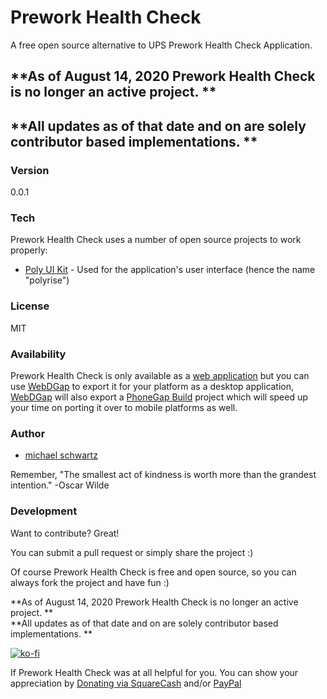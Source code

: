 # Prework Health Check
A free open source alternative to UPS Prework Health Check Application.

## **As of August 14, 2020 Prework Health Check is no longer an active project. **  
## **All updates as of that date and on are solely contributor based implementations. **

### Version
0.0.1

### Tech

Prework Health Check uses a number of open source projects to work properly:

* [Poly UI Kit](https://github.com/Guilh/Poly) - Used for the application's user interface (hence the name "polyrise")

### License
MIT

### Availability

Prework Health Check is only available as a [web application](http://michaelsboost.github.io/preworkhealthcheck) but you can use [WebDGap](http://michaelsboost.github.io/WebDGap) to export it for your platform as a desktop application, [WebDGap](http://michaelsboost.github.io/WebDGap) will also export a [PhoneGap Build](http://build.phonegap.com/) project which will speed up your time on porting it over to mobile platforms as well.

### Author

- [michael schwartz](http://michaelsboost.github.io/)

Remember, "The smallest act of kindness is worth more than the grandest intention." -Oscar Wilde

### Development

Want to contribute? Great!  

You can submit a pull request or simply share the project :)

Of course Prework Health Check is free and open source, so you can always fork the project and have fun :)

**As of August 14, 2020 Prework Health Check is no longer an active project. **  
**All updates as of that date and on are solely contributor based implementations. **

[![ko-fi](https://az743702.vo.msecnd.net/cdn/kofi2.png?v=0)](https://ko-fi.com/michaelsboost)

If Prework Health Check was at all helpful for you. You can show your appreciation by [Donating via SquareCash](https://cash.me/$michaelsboost) and/or [PayPal](https://www.paypal.me/mikethedj4)
